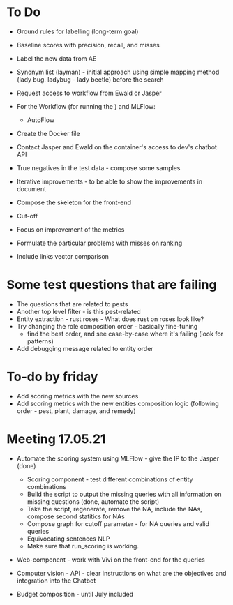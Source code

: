 
# To Do

* Ground rules for labelling (long-term goal)

* Baseline scores with precision, recall, and misses
* Label the new data from AE
* Synonym list (layman) - initial approach using simple mapping method (lady bug. ladybug - lady beetle) before the search
* Request access to workflow from Ewald or Jasper
* For the Workflow (for running the ) and MLFlow:
    * AutoFlow
* Create the Docker file 
* Contact Jasper and Ewald on the container's access to dev's chatbot API
* True negatives in the test data - compose some samples
* Iterative improvements - to be able to show the improvements in document

* Compose the skeleton for the front-end
* Cut-off

* Focus on improvement of the metrics
* Formulate the particular problems with misses on ranking
* Include links vector comparison


# Some test questions that are failing
* The questions that are related to pests
* Another top level filter - is this pest-related
* Entity extraction - rust roses - What does rust on roses look like?
* Try changing the role composition order - basically fine-tuning
    * find the best order, and see case-by-case where it's failing (look for patterns)
* Add debugging message related to entity order

# To-do by friday

* Add scoring metrics with the new sources
* Add scoring metrics with the new entities composition logic (following order - pest, plant, damage, and remedy)

# Meeting 17.05.21

* Automate the scoring system using MLFlow - give the IP to the Jasper (done)
    * Scoring component - test different combinations of entity combinations
    * Build the script to output the missing queries with all information on missing questions (done, automate the script)
    * Take the script, regenerate, remove the NA, include the NAs, compose second statitics for NAs
    * Compose graph for cutoff parameter - for NA queries and valid queries
    * Equivocating sentences NLP
    * Make sure that run_scoring is working.
* Web-component - work with Vivi on the front-end for the queries
* Computer vision - API - clear instructions on what are the objectives and integration into the Chatbot


* Budget composition - until July included